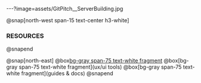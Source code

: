 ---?image=assets/GitPitch__ServerBuilding.jpg

@snap[north-west span-15 text-center h3-white]
### RESOURCES
@snapend

@snap[north-east]
  @box[bg-gray span-75 text-white fragment](libraries)
  @box[bg-gray span-75 text-white fragment](ux/ui tools)
  @box[bg-gray span-75 text-white fragment](guides & docs)
@snapend
